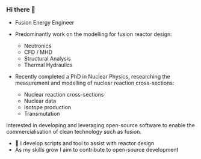 ### Hi there 👋

- Fusion Energy Engineer 

- Predominantly work on the modelling for fusion reactor design:
    - Neutronics
    - CFD / MHD
    - Structural Analysis
    - Thermal Hydraulics

- Recently completed a PhD in Nuclear Physics, researching the measurement and modelling of nuclear reaction cross-sections:
    - Nuclear reaction cross-sections 
    - Nuclear data 
    - Isotope production 
    - Transmutation
 
Interested in developing and leveraging open-source software to enable the commercialisation of clean technology such as fusion. 
   
- 🔭 I develop scripts and tool to assist with reactor design 
- As my skills grow I aim to contribute to open-source development

